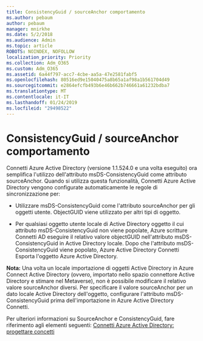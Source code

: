 ```yaml
---
title: ConsistencyGuid / sourceAnchor comportamento
ms.author: pebaum
author: pebaum
manager: mnirkhe
ms.date: 5/2/2018
ms.audience: Admin
ms.topic: article
ROBOTS: NOINDEX, NOFOLLOW
localization_priority: Priority
ms.collection: Adm_O365
ms.custom: Adm_O365
ms.assetid: 6a44f797-acc7-4cbe-aa5a-47e2581fabf5
ms.openlocfilehash: 80516ed9e15040475a8b65a1af98a1b561704d49
ms.sourcegitcommit: e2864efcfb493b6e46b662b746661a61232bdba7
ms.translationtype: MT
ms.contentlocale: it-IT
ms.lasthandoff: 01/24/2019
ms.locfileid: "29498522"
---
```

# <a name="consistencyguid--sourceanchor-behavior"></a>ConsistencyGuid / sourceAnchor comportamento

Connetti Azure Active Directory (versione 1.1.524.0 e una volta eseguito) ora semplifica l'utilizzo dell'attributo msDS-ConsistencyGuid come attributo sourceAnchor. Quando si utilizza questa funzionalità, Connetti Azure Active Directory vengono configurate automaticamente le regole di sincronizzazione per:
  
- Utilizzare msDS-ConsistencyGuid come l'attributo sourceAnchor per gli oggetti utente. ObjectGUID viene utilizzato per altri tipi di oggetto.
    
- Per qualsiasi oggetto utente locale di Active Directory oggetto il cui attributo msDS-ConsistencyGuid non viene popolate, Azure scritture Connetti AD eseguire il relativo valore objectGUID nell'attributo msDS-ConsistencyGuid in Active Directory locale. Dopo che l'attributo msDS-ConsistencyGuid viene popolato, Azure Active Directory Connetti Esporta l'oggetto Azure Active Directory.
    
 **Nota:** Una volta un locale importazione di oggetti Active Directory in Azure Connect Active Directory (ovvero, importato nello spazio connettore Active Directory e stimare nel Metaverse), non è possibile modificare il relativo valore sourceAnchor diversi. Per specificare il valore sourceAnchor per un dato locale Active Directory dell'oggetto, configurare l'attributo msDS-ConsistencyGuid prima dell'importazione in Azure Active Directory Connetti. 
  
Per ulteriori informazioni su SourceAnchor e ConsistencyGuid, fare riferimento agli elementi seguenti: [Connetti Azure Active Directory: progettare concetti](https://docs.microsoft.com/en-us/azure/active-directory/connect/active-directory-aadconnect-design-concepts)
  

